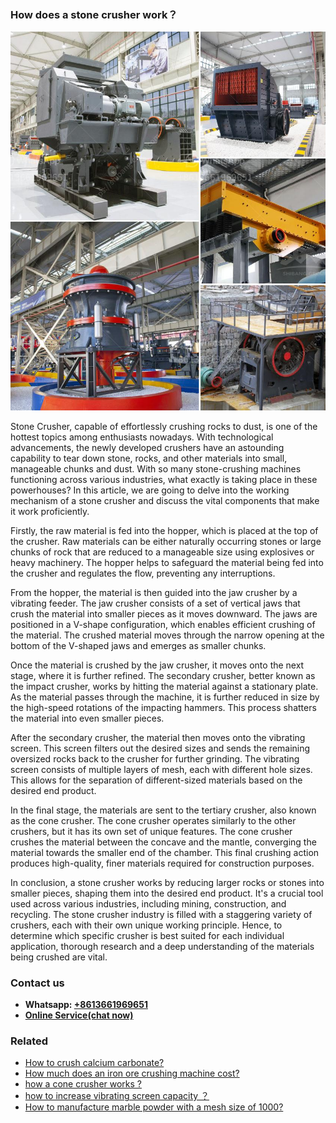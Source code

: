 <h3>How does a stone crusher work？</h3><img src='1701744977.jpg' alt=''><p>Stone Crusher, capable of effortlessly crushing rocks to dust, is one of the hottest topics among enthusiasts nowadays. With technological advancements, the newly developed crushers have an astounding capability to tear down stone, rocks, and other materials into small, manageable chunks and dust. With so many stone-crushing machines functioning across various industries, what exactly is taking place in these powerhouses? In this article, we are going to delve into the working mechanism of a stone crusher and discuss the vital components that make it work proficiently.</p><p>Firstly, the raw material is fed into the hopper, which is placed at the top of the crusher. Raw materials can be either naturally occurring stones or large chunks of rock that are reduced to a manageable size using explosives or heavy machinery. The hopper helps to safeguard the material being fed into the crusher and regulates the flow, preventing any interruptions.</p><p>From the hopper, the material is then guided into the jaw crusher by a vibrating feeder. The jaw crusher consists of a set of vertical jaws that crush the material into smaller pieces as it moves downward. The jaws are positioned in a V-shape configuration, which enables efficient crushing of the material. The crushed material moves through the narrow opening at the bottom of the V-shaped jaws and emerges as smaller chunks.</p><p>Once the material is crushed by the jaw crusher, it moves onto the next stage, where it is further refined. The secondary crusher, better known as the impact crusher, works by hitting the material against a stationary plate. As the material passes through the machine, it is further reduced in size by the high-speed rotations of the impacting hammers. This process shatters the material into even smaller pieces.</p><p>After the secondary crusher, the material then moves onto the vibrating screen. This screen filters out the desired sizes and sends the remaining oversized rocks back to the crusher for further grinding. The vibrating screen consists of multiple layers of mesh, each with different hole sizes. This allows for the separation of different-sized materials based on the desired end product.</p><p>In the final stage, the materials are sent to the tertiary crusher, also known as the cone crusher. The cone crusher operates similarly to the other crushers, but it has its own set of unique features. The cone crusher crushes the material between the concave and the mantle, converging the material towards the smaller end of the chamber. This final crushing action produces high-quality, finer materials required for construction purposes.</p><p>In conclusion, a stone crusher works by reducing larger rocks or stones into smaller pieces, shaping them into the desired end product. It's a crucial tool used across various industries, including mining, construction, and recycling. The stone crusher industry is filled with a staggering variety of crushers, each with their own unique working principle. Hence, to determine which specific crusher is best suited for each individual application, thorough research and a deep understanding of the materials being crushed are vital.</p><h3>Contact us</h3><ul><li><strong>Whatsapp:&nbsp;<a href="https://wa.me/8613661969651">+8613661969651</a></strong></li><li><a href="https://swt.shibang-china.com/?git&amp;zhl&amp;How does a stone crusher work？"><strong>Online Service(chat now)</strong></a></li></ul><h3>Related</h3><ul><li><a href='How to crush calcium carbonate.md'>How to crush calcium carbonate?</a></li><li><a href='How much does an iron ore crushing machine cost.md'>How much does an iron ore crushing machine cost?</a></li><li><a href='how a cone crusher works .md'>how a cone crusher works ?</a></li><li><a href='how to increase vibrating screen capacity ？.md'>how to increase vibrating screen capacity ？</a></li><li><a href='How to manufacture marble powder with a mesh size of 1000.md'>How to manufacture marble powder with a mesh size of 1000?</a></li></ul>